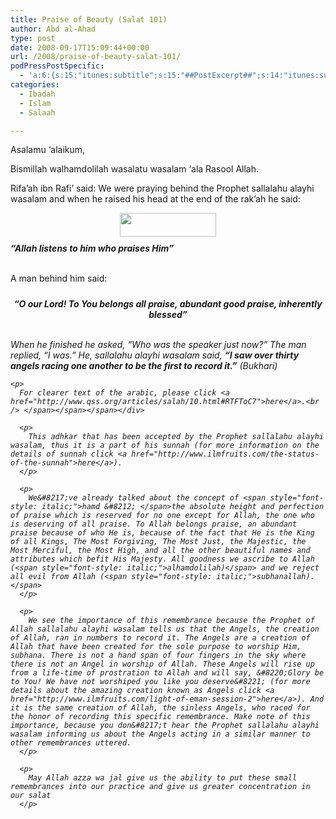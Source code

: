 ```yaml
---
title: Praise of Beauty (Salat 101)
author: Abd al-Ahad
type: post
date: 2008-09-17T15:09:44+00:00
url: /2008/praise-of-beauty-salat-101/
podPressPostSpecific:
  - 'a:6:{s:15:"itunes:subtitle";s:15:"##PostExcerpt##";s:14:"itunes:summary";s:15:"##PostExcerpt##";s:15:"itunes:keywords";s:17:"##WordPressCats##";s:13:"itunes:author";s:10:"##Global##";s:15:"itunes:explicit";s:2:"No";s:12:"itunes:block";s:2:"No";}'
categories:
  - Ibadah
  - Islam
  - Salaah

---
```

<p style="text-align: left;">
  Asalamu &#8216;alaikum,
</p>

Bismillah walhamdolilah wasalatu wasalam &#8216;ala Rasool Allah.

Rifa&#8217;ah ibn Rafi&#8217; said: We were praying behind the Prophet sallalahu alayhi wasalam and when he raised his head at the end of the rak&#8217;ah he said:

<a href="http://bp2.blogger.com/_PZldRXcbUtM/SIUlPqy5viI/AAAAAAAAA5A/vJcYK6e_9XU/s1600-h/471.gif" onblur="try {parent.deselectBloggerImageGracefully();} catch(e) {}"><img id="BLOGGER_PHOTO_ID_5225623893749382690" style="margin: 0px auto 10px; display: block; text-align: center; cursor: pointer;" src="http://bp2.blogger.com/_PZldRXcbUtM/SIUlPqy5viI/AAAAAAAAA5A/vJcYK6e_9XU/s400/471.gif" border="0" alt="" width="154" height="38" /></a> <span style="font-weight: bold; font-style: italic;">&#8220;Allah listens to him who praises Him&#8221;<br /> </span><span style="font-style: italic;"><span style="font-weight: bold;"><br /> </span></span>

<div style="text-align: left;">
  A man behind him said:<span style="font-style: italic;"><span style="font-style: italic;"><span style="font-style: italic;"></p> 
  
  <p>
    </span></span></span>
  </p>
  
  <div style="text-align: center;">
    <a href="http://bp1.blogger.com/_PZldRXcbUtM/SIUmAU6hxvI/AAAAAAAAA5I/J_2ntIyGXwg/s1600-h/502.gif" onblur="try {parent.deselectBloggerImageGracefully();} catch(e) {}"><img id="BLOGGER_PHOTO_ID_5225624729689376498" style="margin: 0px auto 10px; display: block; text-align: center; cursor: pointer;" src="http://bp1.blogger.com/_PZldRXcbUtM/SIUmAU6hxvI/AAAAAAAAA5I/J_2ntIyGXwg/s400/502.gif" border="0" alt="" /></a><span style="font-weight: bold; font-style: italic;">&#8220;O our Lord! To You belongs all praise, abundant good praise, inherently blessed&#8221;</span>
  </div>
  
  <p>
    <span><span><span><br /> When he finished he asked, &#8220;Who was the speaker just now?&#8221; The man replied, &#8220;I was.&#8221; He, sallalahu alayhi wasalam said, <span style="font-weight: bold;">&#8220;I saw over thirty angels racing one another to be the first to record it.&#8221;</span> (Bukhari)</p> 
    
    <p>
      For clearer text of the arabic, please click <a href="http://www.qss.org/articles/salah/10.html#RTFToC7">here</a>.<br /> </span></span></span></div> 
      
      <p>
        This adhkar that has been accepted by the Prophet sallalahu alayhi wasalam, thus it is a part of his sunnah (for more information on the details of sunnah click <a href="http://www.ilmfruits.com/the-status-of-the-sunnah">here</a>).
      </p>
      
      <p>
        We&#8217;ve already talked about the concept of <span style="font-style: italic;">hamd &#8212; </span>the absolute height and perfection of praise which is reserved for no one except for Allah, the one who is deserving of all praise. To Allah belongs praise, an abundant praise because of who He is, because of the fact that He is the King of all Kings, The Most Forgiving, The Most Just, the Majestic, the Most Merciful, the Most High, and all the other beautiful names and attributes which befit His Majesty. All goodness we ascribe to Allah (<span style="font-style: italic;">alhamdolilah)</span> and we reject all evil from Allah (<span style="font-style: italic;">subhanallah). </span>
      </p>
      
      <p>
        We see the importance of this remembrance because the Prophet of Allah sallalahu alayhi wasalam tells us that the Angels, the creation of Allah, ran in numbers to record it. The Angels are a creation of Allah that have been created for the sole purpose to worship Him, subhana. There is not a hand span of four fingers in the sky where there is not an Angel in worship of Allah. These Angels will rise up from a life-time of prostration to Allah and will say, &#8220;Glory be to You! We have not worshiped you like you deserve&#8221; (for more details about the amazing creation known as Angels click <a href="http://www.ilmfruits.com/light-of-eman-session-2">here</a>). And it is the same creation of Allah, the sinless Angels, who raced for the honor of recording this specific remembrance. Make note of this importance, because you don&#8217;t hear the Prophet sallalahu alayhi wasalam informing us about the Angels acting in a similar manner to other remembrances uttered.
      </p>
      
      <p>
        May Allah azza wa jal give us the ability to put these small remembrances into our practice and give us greater concentration in our salat
      </p>